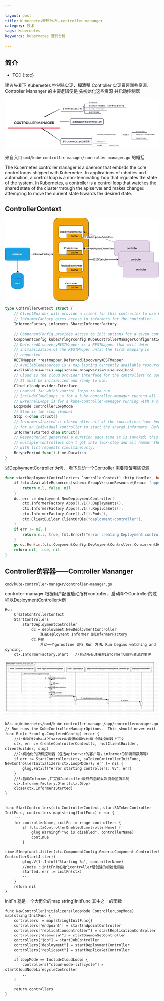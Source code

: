 ```yaml
---

layout: post
title: Kubernetes源码分析——controller mananger
category: 技术
tags: Kubernetes
keywords: kubernetes 源码分析

---
```


## 简介

* TOC
{:toc}

建议先看下 Kubernetes 控制器实现，摸清楚 Controller 实现需要哪些资源，Controller Mananger 的主要逻辑便是 先初始化这些资源 并启动控制器

![](/public/upload/kubernetes/controller_manager.png)

来自入口 `cmd/kube-controller-manager/controller-manager.go` 的概括

The Kubernetes controller manager is a daemon that embeds the core control loops shipped with Kubernetes. In applications of robotics and
automation, a control loop is a non-terminating loop that regulates the state of the system. In Kubernetes, a controller is a control loop that watches the shared state of the cluster through the apiserver and makes changes attempting to move the current state towards the desired state.

## ControllerContext

![](/public/upload/kubernetes/controller_context.png)

```go
type ControllerContext struct {
	// ClientBuilder will provide a client for this controller to use ClientBuilder controller.ControllerClientBuilder
	// InformerFactory gives access to informers for the controller.
	InformerFactory informers.SharedInformerFactory

	// ComponentConfig provides access to init options for a given controller
	ComponentConfig kubectrlmgrconfig.KubeControllerManagerConfiguration
	// DeferredDiscoveryRESTMapper is a RESTMapper that will defer
	// initialization of the RESTMapper until the first mapping is
	// requested.
	RESTMapper *restmapper.DeferredDiscoveryRESTMapper
	// AvailableResources is a map listing currently available resources
	AvailableResources map[schema.GroupVersionResource]bool
	// Cloud is the cloud provider interface for the controllers to use.
	// It must be initialized and ready to use.
	Cloud cloudprovider.Interface
	// Control for which control loops to be run
	// IncludeCloudLoops is for a kube-controller-manager running all loops
	// ExternalLoops is for a kube-controller-manager running with a cloud-controller-manager
	LoopMode ControllerLoopMode
	// Stop is the stop channel
	Stop <-chan struct{}
	// InformersStarted is closed after all of the controllers have been initialized and are running.  After this point it is safe,
	// for an individual controller to start the shared informers. Before it is closed, they should not.
	InformersStarted chan struct{}
	// ResyncPeriod generates a duration each time it is invoked; this is so that
	// multiple controllers don't get into lock-step and all hammer the apiserver
	// with list requests simultaneously.
	ResyncPeriod func() time.Duration
}
```

以DeploymentController 为例， 看下启动一个Controller 需要预备哪些资源

```go
func startDeploymentController(ctx ControllerContext) (http.Handler, bool, error) {
	if !ctx.AvailableResources[schema.GroupVersionResource{Group: "apps", Version: "v1", Resource: "deployments"}] {
		return nil, false, nil
	}
	dc, err := deployment.NewDeploymentController(
		ctx.InformerFactory.Apps().V1().Deployments(),
		ctx.InformerFactory.Apps().V1().ReplicaSets(),
		ctx.InformerFactory.Core().V1().Pods(),
		ctx.ClientBuilder.ClientOrDie("deployment-controller"),
	)
	if err != nil {
		return nil, true, fmt.Errorf("error creating Deployment controller: %v", err)
	}
	go dc.Run(int(ctx.ComponentConfig.DeploymentController.ConcurrentDeploymentSyncs), ctx.Stop)
	return nil, true, nil
}
```

## Controller的容器——Controller Mananger

`cmd/kube-controller-manager/controller-manager.go`

controller-manager 根据用户配置启动所有controller，启动单个Controller的过程以DeploymentController为例

	Run
		CreateControllerContext
		StartControllers
			startDeploymentController
				dc = deployment.NewDeploymentController
					注册Deployment Informer 到InformerFactory
				dc.Run
					启动一个goroutine 运行 Run 方法，Run begins watching and syncing.
		ctx.InformerFactory.Start   //启动所有注册的Informer和监听资源的事件

![](/public/upload/kubernetes/controller_manager_init.png)


	k8s.io/kubernetes/cmd/kube-controller-manager/app/controllermanager.go
	// Run runs the KubeControllerManagerOptions.  This should never exit.
	func Run(c *config.CompletedConfig) error {
        //1:拿到对kube-APIserver中资源的操作句柄,创建控制器上下文 
        ctx, err := CreateControllerContext(c, rootClientBuilder, clientBuilder, stop)
        //2:初始化的所有控制器（包括apiserver的客户端，informer的回调函数等等）
        if err := StartControllers(ctx, saTokenControllerInitFunc, NewControllerInitializers(ctx.LoopMode)); err != nil {
            glog.Fatalf("error starting controllers: %v", err)
        }
        //3:启动Informer,并完成Controller最终的启动以及资源监听机制
        ctx.InformerFactory.Start(ctx.Stop)
        close(ctx.InformersStarted)
	}


	func StartControllers(ctx ControllerContext, startSATokenController InitFunc, controllers map[string]InitFunc) error {
	    ···
	    for controllerName, initFn := range controllers {
	        if !ctx.IsControllerEnabled(controllerName) {
	            glog.Warningf("%q is disabled", controllerName)
	            continue
	        }
	        time.Sleep(wait.Jitter(ctx.ComponentConfig.GenericComponent.ControllerStartInterval.Duration, ControllerStartJitter))
	        glog.V(1).Infof("Starting %q", controllerName)
	        //note : initFn为初始化controller是创建的初始化函数
	        started, err := initFn(ctx)
	        ···
	    }
	    return nil
	}
	
initFn 就是一个大而全的map[string]InitFunc 其中之一的函数

	func NewControllerInitializers(loopMode ControllerLoopMode) map[string]InitFunc {
		controllers := map[string]InitFunc{}
		controllers["endpoint"] = startEndpointController
		controllers["replicationcontroller"] = startReplicationController
		controllers["daemonset"] = startDaemonSetController
		controllers["job"] = startJobController
		controllers["deployment"] = startDeploymentController
		controllers["replicaset"] = startReplicaSetController
		...
		if loopMode == IncludeCloudLoops {
			controllers["cloud-node-lifecycle"] = startCloudNodeLifecycleController
			..
		}
		...
		return controllers
	}


